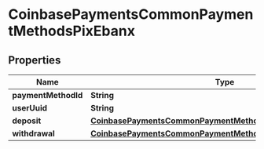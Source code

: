 
# CoinbasePaymentsCommonPaymentMethodsPixEbanx

## Properties
Name | Type | Description | Notes
------------ | ------------- | ------------- | -------------
**paymentMethodId** | **String** |  |  [optional]
**userUuid** | **String** |  |  [optional]
**deposit** | [**CoinbasePaymentsCommonPaymentMethodsPixEbanxPixDeposit**](CoinbasePaymentsCommonPaymentMethodsPixEbanxPixDeposit.md) |  |  [optional]
**withdrawal** | [**CoinbasePaymentsCommonPaymentMethodsPixEbanxPixWithdrawal**](CoinbasePaymentsCommonPaymentMethodsPixEbanxPixWithdrawal.md) |  |  [optional]



